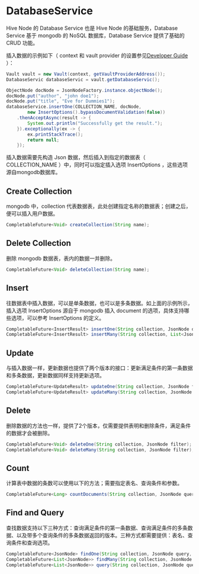 # DatabaseService

Hive Node 的 Database Service 也是 Hive Node 的基础服务，Database Service 基于 mongodb 的 NoSQL 数据库，Database Service 提供了基础的 CRUD 功能。

插入数据的示例如下（ context 和 vault provider 的设置参见[Developer Guide](README.md) ）：

```java
Vault vault = new Vault(context, getVaultProviderAddress());
DatabaseServic databaseServic = vault.getDatabaseServic();

ObjectNode docNode = JsonNodeFactory.instance.objectNode();
docNode.put("author", "john doe1");
docNode.put("title", "Eve for Dummies1");
databaseService.insertOne(COLLECTION_NAME, docNode,
        new InsertOptions().bypassDocumentValidation(false))
    .thenAcceptAsync(result -> {
        System.out.println("Successfully get the result.");
    }).exceptionally(ex -> {
        ex.printStackTrace();
        return null;
    });
```

插入数据需要先构造 Json 数据，然后插入到指定的数据表（ COLLECTION_NAME ）中，同时可以指定插入选项 InsertOptions ，这些选项源自mongodb数据库。

## Create Collection

mongodb 中，collection 代表数据表，此处创建指定名称的数据表；创建之后，便可以插入用户数据。

```java
CompletableFuture<Void> createCollection(String name);
```

## Delete Collection

删除 mongodb 数据表，表内的数据一并删除。

```java
CompletableFuture<Void> deleteCollection(String name);
```

## Insert

往数据表中插入数据，可以是单条数据，也可以是多条数据。如上面的示例所示，插入选项 InsertOptions 源自于 mongodb 插入 document 的选项，具体支持哪些选项，可以参考 InsertOptions 的定义。

```java
CompletableFuture<InsertResult> insertOne(String collection, JsonNode doc, InsertOptions options);
CompletableFuture<InsertResult> insertMany(String collection, List<JsonNode> docs, InsertOptions options);
```

## Update

与插入数据一样，更新数据也提供了两个版本的接口：更新满足条件的第一条数据和多条数据，更新数据同样支持更新选项。

```java
CompletableFuture<UpdateResult> updateOne(String collection, JsonNode filter, JsonNode update, UpdateOptions options);
CompletableFuture<UpdateResult> updateMany(String collection, JsonNode filter, JsonNode update, UpdateOptions options);
```

## Delete

删除数据的方法也一样，提供了2个版本，仅需要提供表明和删除条件，满足条件的数据才会被删除。

```java
CompletableFuture<Void> deleteOne(String collection, JsonNode filter);
CompletableFuture<Void> deleteMany(String collection, JsonNode filter);
```

## Count

计算表中数据的条数可以使用以下的方法；需要指定表名、查询条件和参数。

```java
CompletableFuture<Long> countDocuments(String collection, JsonNode query, CountOptions options);
```

## Find and Query

查找数据支持以下三种方式：查询满足条件的第一条数据、查询满足条件的多条数据、以及带多个查询条件的多条数据返回的版本。三种方式都需要提供：表名、查询条件和查询选项。

```java
CompletableFuture<JsonNode> findOne(String collection, JsonNode query, FindOptions options);
CompletableFuture<List<JsonNode>> findMany(String collection, JsonNode query, FindOptions options);
CompletableFuture<List<JsonNode>> query(String collection, JsonNode query, QueryOptions options);
```
